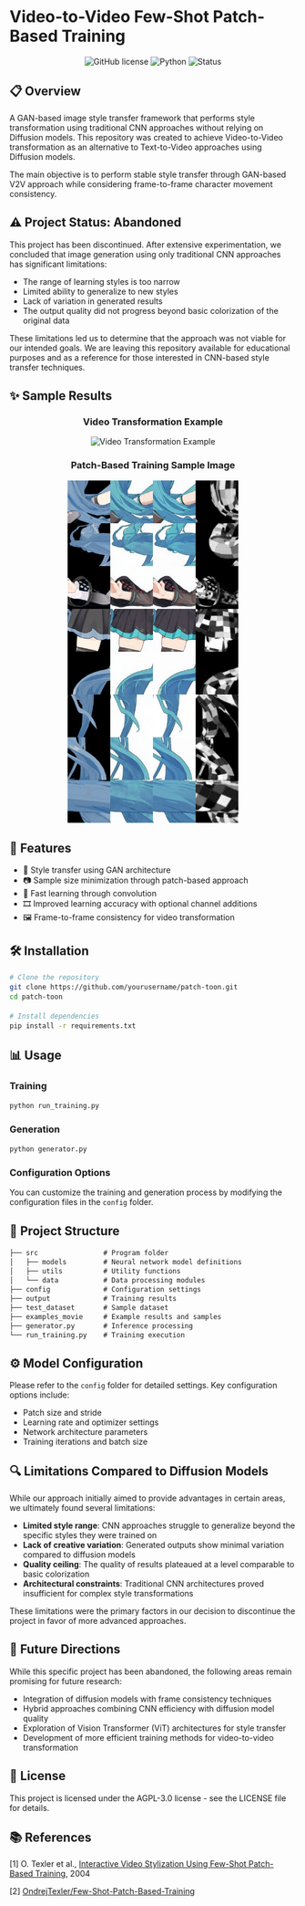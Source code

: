 # Video-to-Video Few-Shot Patch-Based Training

<div align="center">
  
![GitHub license](https://img.shields.io/badge/license-AGPL--3.0-blue.svg)
![Python](https://img.shields.io/badge/python-3.7%2B-brightgreen)
![Status](https://img.shields.io/badge/status-abandoned-red.svg)

</div>

## 📋 Overview

A GAN-based image style transfer framework that performs style transformation using traditional CNN approaches without relying on Diffusion models. This repository was created to achieve Video-to-Video transformation as an alternative to Text-to-Video approaches using Diffusion models.

The main objective is to perform stable style transfer through GAN-based V2V approach while considering frame-to-frame character movement consistency.

## ⚠️ Project Status: Abandoned

This project has been discontinued. After extensive experimentation, we concluded that image generation using only traditional CNN approaches has significant limitations:

- The range of learning styles is too narrow
- Limited ability to generalize to new styles
- Lack of variation in generated results
- The output quality did not progress beyond basic colorization of the original data

These limitations led us to determine that the approach was not viable for our intended goals. We are leaving this repository available for educational purposes and as a reference for those interested in CNN-based style transfer techniques.

## ✨ Sample Results

<div align="center">

### Video Transformation Example
<img src="examples_movie/xwIyQyU7oqc5Hb56.gif" alt="Video Transformation Example" width="600"/>

### Patch-Based Training Sample Image
<img src="examples_movie/Gh0D1_-a4AAgEN6.jpg" alt="Patch-Based Training Sample" width="300"/>

</div>

## 🚀 Features

- 🎨 Style transfer using GAN architecture
- 📷 Sample size minimization through patch-based approach
- 🔲 Fast learning through convolution
- 🎞️ Improved learning accuracy with optional channel additions
- 🖼️ Frame-to-frame consistency for video transformation

## 🛠️ Installation

```bash
# Clone the repository
git clone https://github.com/yourusername/patch-toon.git
cd patch-toon

# Install dependencies
pip install -r requirements.txt
```

## 📊 Usage

### Training

```bash
python run_training.py
```

### Generation

```bash
python generator.py
```

### Configuration Options

You can customize the training and generation process by modifying the configuration files in the `config` folder.

## 📁 Project Structure

```
├── src                # Program folder
│   ├── models         # Neural network model definitions
│   ├── utils          # Utility functions
│   └── data           # Data processing modules
├── config             # Configuration settings
├── output             # Training results
├── test_dataset       # Sample dataset
├── examples_movie     # Example results and samples
├── generator.py       # Inference processing
└── run_training.py    # Training execution
```

## ⚙️ Model Configuration

Please refer to the `config` folder for detailed settings. Key configuration options include:

- Patch size and stride
- Learning rate and optimizer settings
- Network architecture parameters
- Training iterations and batch size

## 🔍 Limitations Compared to Diffusion Models

While our approach initially aimed to provide advantages in certain areas, we ultimately found several limitations:

- **Limited style range**: CNN approaches struggle to generalize beyond the specific styles they were trained on
- **Lack of creative variation**: Generated outputs show minimal variation compared to diffusion models
- **Quality ceiling**: The quality of results plateaued at a level comparable to basic colorization
- **Architectural constraints**: Traditional CNN architectures proved insufficient for complex style transformations

These limitations were the primary factors in our decision to discontinue the project in favor of more advanced approaches.

## 🔮 Future Directions

While this specific project has been abandoned, the following areas remain promising for future research:

- Integration of diffusion models with frame consistency techniques
- Hybrid approaches combining CNN efficiency with diffusion model quality
- Exploration of Vision Transformer (ViT) architectures for style transfer
- Development of more efficient training methods for video-to-video transformation

## 📄 License

This project is licensed under the AGPL-3.0 license - see the LICENSE file for details.

## 📚 References

[1] O. Texler et al., [Interactive Video Stylization Using Few-Shot Patch-Based Training](https://arxiv.org/abs/2004.14489), 2004

[2] [OndrejTexler/Few-Shot-Patch-Based-Training](https://github.com/OndrejTexler/Few-Shot-Patch-Based-Training)